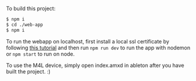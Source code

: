 To build this project:

```bash
$ npm i
$ cd ./web-app
$ npm i
```

To run the webapp on localhost, first install a local ssl certificate by following [this tutorial](https://nodejs.org/en/knowledge/HTTP/servers/how-to-create-a-HTTPS-server/) and then run `npm run dev` to run the app with nodemon or `npm start` to run on node.

To use the M4L device, simply open index.amxd in ableton after you have built the project. :)
